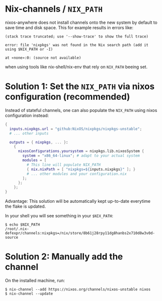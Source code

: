 # Nix-channels / `NIX_PATH`

nixos-anywhere does not install channels onto the new system by default to save
time and disk space. This for example results in errors like:

```
(stack trace truncated; use '--show-trace' to show the full trace)

error: file 'nixpkgs' was not found in the Nix search path (add it using $NIX_PATH or -I)

at «none»:0: (source not available)
```

when using tools like nix-shell/nix-env that rely on `NIX_PATH` beeing set.

# Solution 1: Set the `NIX_PATH` via nixos configuration (recommended)

Instead of stateful channels, one can also populate the `NIX_PATH` using nixos
configuration instead:

```nix
{
  inputs.nixpkgs.url = "github:NixOS/nixpkgs/nixpkgs-unstable";
  # ... other inputs

  outputs = { nixpkgs, ... }:
    {
      nixosConfigurations.yoursystem = nixpkgs.lib.nixosSystem {
        system = "x86_64-linux"; # adapt to your actual system
        modules = [
          # This line will populate NIX_PATH
          { nix.nixPath = [ "nixpkgs=${inputs.nixpkgs}" ]; }
          # ... other modules and your configuration.nix
        ];
      };
    };
}
```

Advantage: This solution will be automatically kept up-to-date everytime the
flake is updated.

In your shell you will see something in your `$NIX_PATH`:

```shellSession
$ echo $NIX_PATH
/root/.nix-defexpr/channels:nixpkgs=/nix/store/8b61j28rpy11dg8hanbs2x710d8w3v0d-source
```

# Solution 2: Manually add the channel

On the installed machine, run:

```shellSession
$ nix-channel --add https://nixos.org/channels/nixos-unstable nixos
$ nix-channel --update
```
